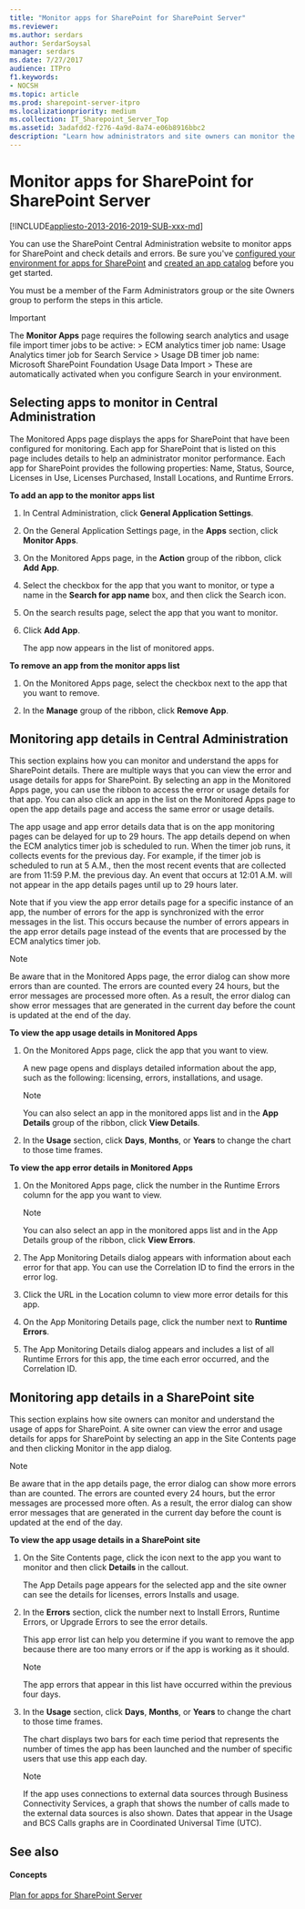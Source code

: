 ```yaml
---
title: "Monitor apps for SharePoint for SharePoint Server"
ms.reviewer: 
ms.author: serdars
author: SerdarSoysal
manager: serdars
ms.date: 7/27/2017
audience: ITPro
f1.keywords:
- NOCSH
ms.topic: article
ms.prod: sharepoint-server-itpro
ms.localizationpriority: medium
ms.collection: IT_Sharepoint_Server_Top
ms.assetid: 3adafdd2-f276-4a9d-8a74-e06b8916bbc2
description: "Learn how administrators and site owners can monitor the health and usage details for apps for SharePoint in SharePoint Server."
---
```


# Monitor apps for SharePoint for SharePoint Server

[!INCLUDE[appliesto-2013-2016-2019-SUB-xxx-md](../includes/appliesto-2013-2016-2019-SUB-xxx-md.md)]
  
You can use the SharePoint Central Administration website to monitor apps for SharePoint and check details and errors. Be sure you've [configured your environment for apps for SharePoint](configure-an-environment-for-apps-for-sharepoint.md) and [created an app catalog](manage-the-app-catalog.md) before you get started. 
  
You must be a member of the Farm Administrators group or the site Owners group to perform the steps in this article.
  
> [!IMPORTANT]
>  The **Monitor Apps** page requires the following search analytics and usage file import timer jobs to be active: >  ECM analytics timer job name: Usage Analytics timer job for Search Service >  Usage DB timer job name: Microsoft SharePoint Foundation Usage Data Import >  These are automatically activated when you configure Search in your environment. 
  
    
## Selecting apps to monitor in Central Administration
<a name="proc1"> </a>

The Monitored Apps page displays the apps for SharePoint that have been configured for monitoring. Each app for SharePoint that is listed on this page includes details to help an administrator monitor performance. Each app for SharePoint provides the following properties: Name, Status, Source, Licenses in Use, Licenses Purchased, Install Locations, and Runtime Errors.
  
 **To add an app to the monitor apps list**
  
1. In Central Administration, click **General Application Settings**.
    
2. On the General Application Settings page, in the **Apps** section, click **Monitor Apps**.
    
3. On the Monitored Apps page, in the **Action** group of the ribbon, click **Add App**.
    
4. Select the checkbox for the app that you want to monitor, or type a name in the **Search for app name** box, and then click the Search icon. 
    
5. On the search results page, select the app that you want to monitor.
    
6. Click **Add App**.
    
    The app now appears in the list of monitored apps.
    
 **To remove an app from the monitor apps list**
  
1. On the Monitored Apps page, select the checkbox next to the app that you want to remove.
    
2. In the **Manage** group of the ribbon, click **Remove App**.
    
## Monitoring app details in Central Administration
<a name="proc2"> </a>

This section explains how you can monitor and understand the apps for SharePoint details. There are multiple ways that you can view the error and usage details for apps for SharePoint. By selecting an app in the Monitored Apps page, you can use the ribbon to access the error or usage details for that app. You can also click an app in the list on the Monitored Apps page to open the app details page and access the same error or usage details.
  
The app usage and app error details data that is on the app monitoring pages can be delayed for up to 29 hours. The app details depend on when the ECM analytics timer job is scheduled to run. When the timer job runs, it collects events for the previous day. For example, if the timer job is scheduled to run at 5 A.M., then the most recent events that are collected are from 11:59 P.M. the previous day. An event that occurs at 12:01 A.M. will not appear in the app details pages until up to 29 hours later.
  
Note that if you view the app error details page for a specific instance of an app, the number of errors for the app is synchronized with the error messages in the list. This occurs because the number of errors appears in the app error details page instead of the events that are processed by the ECM analytics timer job.
  
> [!NOTE]
> Be aware that in the Monitored Apps page, the error dialog can show more errors than are counted. The errors are counted every 24 hours, but the error messages are processed more often. As a result, the error dialog can show error messages that are generated in the current day before the count is updated at the end of the day. 
  
 **To view the app usage details in Monitored Apps**
  
1. On the Monitored Apps page, click the app that you want to view.
    
    A new page opens and displays detailed information about the app, such as the following: licensing, errors, installations, and usage.
    
    > [!NOTE]
    > You can also select an app in the monitored apps list and in the **App Details** group of the ribbon, click **View Details**. 
  
2. In the **Usage** section, click **Days**, **Months**, or **Years** to change the chart to those time frames. 
    
 **To view the app error details in Monitored Apps**
  
1. On the Monitored Apps page, click the number in the Runtime Errors column for the app you want to view.
    
    > [!NOTE]
    > You can also select an app in the monitored apps list and in the App Details group of the ribbon, click **View Errors**. 
  
2. The App Monitoring Details dialog appears with information about each error for that app. You can use the Correlation ID to find the errors in the error log.
    
3. Click the URL in the Location column to view more error details for this app.
    
4. On the App Monitoring Details page, click the number next to **Runtime Errors**.
    
5. The App Monitoring Details dialog appears and includes a list of all Runtime Errors for this app, the time each error occurred, and the Correlation ID.
    
## Monitoring app details in a SharePoint site
<a name="proc3"> </a>

This section explains how site owners can monitor and understand the usage of apps for SharePoint. A site owner can view the error and usage details for apps for SharePoint by selecting an app in the Site Contents page and then clicking Monitor in the app dialog.
  
> [!NOTE]
> Be aware that in the app details page, the error dialog can show more errors than are counted. The errors are counted every 24 hours, but the error messages are processed more often. As a result, the error dialog can show error messages that are generated in the current day before the count is updated at the end of the day. 
  
 **To view the app usage details in a SharePoint site**
  
1. On the Site Contents page, click the icon next to the app you want to monitor and then click **Details** in the callout. 
    
    The App Details page appears for the selected app and the site owner can see the details for licenses, errors Installs and usage.
    
2. In the **Errors** section, click the number next to Install Errors, Runtime Errors, or Upgrade Errors to see the error details. 
    
    This app error list can help you determine if you want to remove the app because there are too many errors or if the app is working as it should.
    
    > [!NOTE]
    > The app errors that appear in this list have occurred within the previous four days. 
  
3. In the **Usage** section, click **Days**, **Months**, or **Years** to change the chart to those time frames. 
    
    The chart displays two bars for each time period that represents the number of times the app has been launched and the number of specific users that use this app each day.
    
    > [!NOTE]
    > If the app uses connections to external data sources through Business Connectivity Services, a graph that shows the number of calls made to the external data sources is also shown. Dates that appear in the Usage and BCS Calls graphs are in Coordinated Universal Time (UTC). 
  
## See also
<a name="proc3"> </a>

#### Concepts

[Plan for apps for SharePoint Server](plan-for-apps-for-sharepoint.md)

